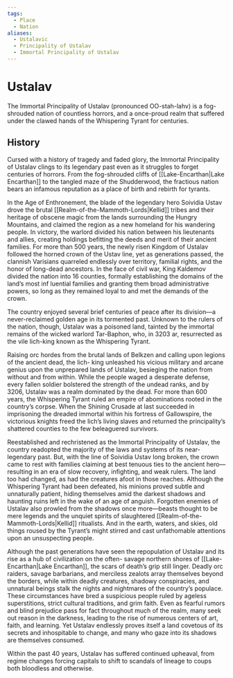 ```yaml
---
tags:
  - Place
  - Nation
aliases:
  - Ustalavic
  - Principality of Ustalav
  - Immortal Principality of Ustalav
---
```

# Ustalav
The Immortal Principality of Ustalav (pronounced OO-stah-lahv)  is a fog-shrouded nation of countless horrors, and a once-proud realm that suffered under the clawed hands of the Whispering Tyrant for centuries.
## History
Cursed with a history of tragedy and faded glory, the Immortal Principality of Ustalav clings to its legendary past even as it struggles to forget centuries of horrors. From the fog-shrouded cliffs of [[Lake-Encarthan|Lake Encarthan]] to the tangled maze of the Shudderwood, the fractious nation bears an infamous reputation as a place of birth and rebirth for tyrants.

In the Age of Enthronement, the blade of the legendary hero Soividia Ustav drove the brutal [[Realm-of-the-Mammoth-Lords|Kellid]] tribes and their heritage of obscene magic from the lands surrounding the Hungry Mountains, and claimed the region as a new homeland for his wandering people. In victory, the warlord divided his nation between his lieutenants and allies, creating holdings befitting the deeds and merit of their ancient families. For more than 500 years, the newly risen Kingdom of Ustalav followed the horned crown of the Ustav line, yet as generations passed, the clannish Varisians quarreled endlessly over territory, familial rights, and the honor of long-dead ancestors. In the face of civil war, King Kaldemov divided the nation into 16 counties, formally establishing the domains of the land’s most inf luential families and granting them broad administrative powers, so long as they remained loyal to and met the demands of the crown.

The country enjoyed several brief centuries of peace after its division—a never-reclaimed golden age in its tormented past. Unknown to the rulers of the nation, though, Ustalav was a poisoned land, tainted by the immortal remains of the wicked warlord Tar-Baphon, who, in 3203 ar, resurrected as the vile lich-king known as the Whispering Tyrant.

Raising orc hordes from the brutal lands of Belkzen and calling upon legions of the ancient dead, the lich- king unleashed his vicious military and arcane genius upon the unprepared lands of Ustalav, besieging the nation from without and from within. While the people waged a desperate defense, every fallen soldier bolstered the strength of the undead ranks, and by 3206, Ustalav was a realm dominated by the dead. For more than 600 years, the Whispering Tyrant ruled an empire of abominations rooted in the country’s corpse. When the Shining Crusade at last succeeded in imprisoning the dreaded immortal within his fortress of Gallowspire, the victorious knights freed the lich’s living slaves and returned the principality’s shattered counties to the few beleaguered survivors.

Reestablished and rechristened as the Immortal Principality of Ustalav, the country readopted the majority of the laws and systems of its near-legendary past. But, with the line of Soividia Ustav long broken, the crown came to rest with families claiming at best tenuous ties to the ancient hero—resulting in an era of slow recovery, infighting, and weak rulers. The land too had changed, as had the creatures afoot in those reaches. Although the Whispering Tyrant had been defeated, his minions proved subtle and unnaturally patient, hiding themselves amid the darkest shadows and haunting ruins left in the wake of an age of anguish. Forgotten enemies of Ustalav also prowled from the shadows once more—beasts thought to be mere legends and the unquiet spirits of slaughtered [[Realm-of-the-Mammoth-Lords|Kellid]] ritualists. And in the earth, waters, and skies, old things roused by the Tyrant’s might stirred and cast unfathomable attentions upon an unsuspecting people.

Although the past generations have seen the repopulation of Ustalav and its rise as a hub of civilization on the often- savage northern shores of [[Lake-Encarthan|Lake Encarthan]], the scars of death’s grip still linger. Deadly orc raiders, savage barbarians, and merciless zealots array themselves beyond the borders, while within deadly creatures, shadowy conspiracies, and unnatural beings stalk the nights and nightmares of the country’s populace. These circumstances have bred a suspicious people ruled by ageless superstitions, strict cultural traditions, and grim faith. Even as fearful rumors and blind prejudice pass for fact throughout much of the realm, many seek out reason in the darkness, leading to the rise of numerous centers of art, faith, and learning. Yet Ustalav endlessly proves itself a land covetous of its secrets and inhospitable to change, and many who gaze into its shadows are themselves consumed.

Within the past 40 years, Ustalav has suffered continued upheaval, from regime changes forcing capitals to shift to scandals of lineage to coups both bloodless and otherwise.